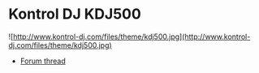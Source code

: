# Kontrol DJ KDJ500

![http://www.kontrol-dj.com/files/theme/kdj500.jpg](http://www.kontrol-dj.com/files/theme/kdj500.jpg)

  - [Forum thread](http://www.mixxx.org/forums/viewtopic.php?f=7&t=1609)
